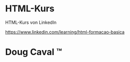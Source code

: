 # HTML-Kurs


HTML-Kurs von LinkedIn

https://www.linkedin.com/learning/html-formacao-basica


# Doug Caval ™